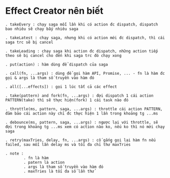 # Effect Creator nên biết

    . takeEvery : chạy saga mỗi lần khi có action đc dispatch, dispatch bao nhiêu sẽ chạy bấy nhiêu saga

    . takeLatest : chạy saga, nhưng khi có action mới đc dispatch, thì cái saga trc sẽ bị cancel

    . takeLeading : chạy saga khi action đc dispatch, những action tiếp theo sẽ bị cancel cho đến khi saga trc đó chạy xong

    . put(action) : hàm dùng để dispatch của saga

    . call(fn, ...args) : dùng để gọi hàm API, Promise, ... - fn là hàm đc gọi & args là tham số truyền vào hàm đó

    . all([...effects]) : gọi 1 lúc tất cả các effect

    . take(pattern) and fork(fn, ...args) : đợi dispatch 1 cái action PATTERN(take) thì sẽ thực hiện(fork) 1 cái task nào đó

    . throttle(ms, pattern, saga, ...args) : throttle cái action PATTERN, đảm bảo cái action này chỉ đc thực hiện 1 lần trong khoảng tg ...ms

    . debounce(ms, pattern, saga, ...args) : ngược lại với throttle, sẽ đợi trong khoảng tg ...ms xem có action nào ko, nếu ko thì nó mới chạy saga

    . retry(maxTries, delay, fn, ...args) : cố gắng gọi lại hàm fn nếu failed, sau mỗi lần delay ms và tối đa chỉ thử maxTries

    . note :
            . fn là hàm
            . patern là action
            . args là tham số truyền vào hàm đó
            . maxTries là tối đa số lần thử
